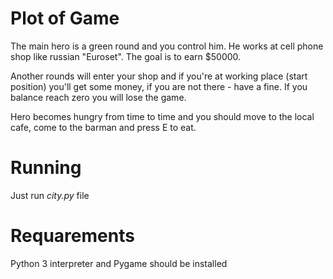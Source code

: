 Plot of Game
================

The main hero is a green round and you control him. He works at cell phone shop like russian "Euroset". 
The goal is to earn $50000.

Another rounds will enter your shop and if you're at working place (start position) you'll get some money, 
if you are not there - have a fine. If you balance reach zero you will lose the game.

Hero becomes hungry from time to time and you should move to the local cafe, come to the barman and press E to eat.

Running
=================
Just run *city.py* file

Requarements
=================   
Python 3 interpreter and Pygame should be installed
